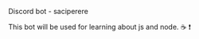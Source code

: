 Discord bot - saciperere

This bot will be used for learning about js and node. :coffee: :exclamation:
